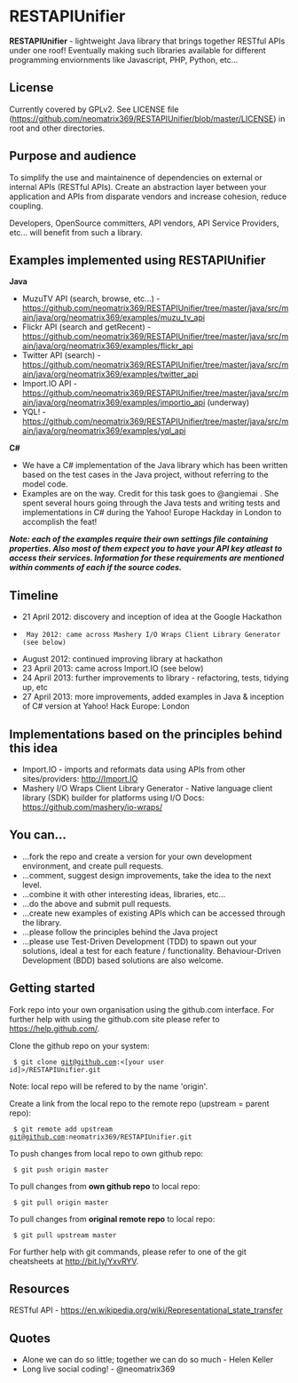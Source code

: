 RESTAPIUnifier
==============

<b>RESTAPIUnifier</b> - lightweight Java library that brings together RESTful APIs under one roof! Eventually making such libraries available for different programming enviornments like Javascript, PHP, Python, etc...

License
-------
Currently covered by GPLv2. See LICENSE file (https://github.com/neomatrix369/RESTAPIUnifier/blob/master/LICENSE) in root and other directories.

Purpose and audience
--------------------
To simplify the use and maintainence of dependencies on external or internal APIs (RESTful APIs). Create an abstraction layer between your application and APIs from disparate vendors and increase cohesion, reduce coupling.

Developers, OpenSource committers, API vendors, API Service Providers, etc... will benefit from such a library.

Examples implemented using RESTAPIUnifier
-----------------------------------------
<b>Java</b>
- MuzuTV API (search, browse, etc...) - https://github.com/neomatrix369/RESTAPIUnifier/tree/master/java/src/main/java/org/neomatrix369/examples/muzu_tv_api
- Flickr API (search and getRecent) - https://github.com/neomatrix369/RESTAPIUnifier/tree/master/java/src/main/java/org/neomatrix369/examples/flickr_api
- Twitter API (search) - https://github.com/neomatrix369/RESTAPIUnifier/tree/master/java/src/main/java/org/neomatrix369/examples/twitter_api
- Import.IO API - https://github.com/neomatrix369/RESTAPIUnifier/tree/master/java/src/main/java/org/neomatrix369/examples/importio_api (underway)
- YQL! - https://github.com/neomatrix369/RESTAPIUnifier/tree/master/java/src/main/java/org/neomatrix369/examples/yql_api

<b>C#</b>
- We have a C# implementation of the Java library which has been written based on the test cases in the Java project, without referring to the model code. 
- Examples are on the way. Credit for this task goes to @angiemai . She spent several hours going through the Java tests and writing tests and implementations in C# during the Yahoo! Europe Hackday in London to accomplish the feat!

<b><i>Note: each of the examples require their own settings file containing properties. Also most of them expect you to have your API key atleast to access their services. Information for these requirements are mentioned within comments of each if the source codes.</i></b>

Timeline
--------
* 21 April 2012: discovery and inception of idea at the Google Hackathon
*      May 2012: came across Mashery I/O Wraps Client Library Generator (see below)
*   August 2012: continued improving library at hackathon
* 23 April 2013: came across Import.IO (see below)
* 24 April 2013: further improvements to library - refactoring, tests, tidying up, etc
* 27 April 2013: more improvements, added examples in Java & inception of C# version at Yahoo! Hack Europe: London

Implementations based on the principles behind this idea
--------------------------------------------------------
* Import.IO - imports and reformats data using APIs from other sites/providers: http://Import.IO 
* Mashery I/O Wraps Client Library Generator - 
Native language client library (SDK) builder for platforms using I/O Docs: https://github.com/mashery/io-wraps/

You can...
----------
- ...fork the repo and create a version for your own development environment, and create pull requests.
- ...comment, suggest design improvements, take the idea to the next level. 
- ...combine it with other interesting ideas, libraries, etc...
- ...do the above and submit pull requests.
- ...create new examples of existing APIs which can be accessed through the library.
- ...please follow the principles behind the Java project
- ...please use Test-Driven Development (TDD) to spawn out your solutions, ideal a test for each feature / functionality. Behaviour-Driven Development (BDD) based solutions are also welcome.

Getting started
---------------

Fork repo into your own organisation using the github.com interface. For further help with using the github.com site please refer to https://help.github.com/.

Clone the github repo on your system:

<code>  $ git clone git@github.com:<[your user id]>/RESTAPIUnifier.git</code>
  
Note: local repo will be refered to by the name 'origin'.

Create a link from the local repo to the remote repo (upstream = parent repo):

<code>  $ git remote add upstream git@github.com:neomatrix369/RESTAPIUnifier.git</code>

To push changes from local repo to own github repo:
  
<code>  $ git push origin master</code>

To pull changes from <b>own github repo</b> to local repo:
  
<code>  $ git pull origin master</code>

To pull changes from <b>original remote repo</b> to local repo:
  
<code>  $ git pull upstream master</code>
  
For further help with git commands, please refer to one of the git cheatsheets at http://bit.ly/YxvRYV.

Resources
---------
RESTful API - https://en.wikipedia.org/wiki/Representational_state_transfer

Quotes
------
* Alone we can do so little; together we can do so much - Helen Keller
* Long live social coding! - @neomatrix369


